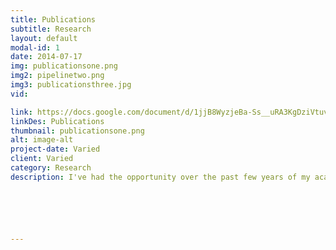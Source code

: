 ```yaml
---
title: Publications
subtitle: Research
layout: default
modal-id: 1
date: 2014-07-17
img: publicationsone.png
img2: pipelinetwo.png
img3: publicationsthree.jpg
vid: 

link: https://docs.google.com/document/d/1jjB8WyzjeBa-Ss__uRA3KgDziVtuvlkHz-wGVkWy3tY/edit?usp=sharing
linkDes: Publications
thumbnail: publicationsone.png
alt: image-alt
project-date: Varied
client: Varied
category: Research
description: I've had the opportunity over the past few years of my academic career to contribute to extremely interesting research. The link below will take you to a list of my publications with access methods to the bodies of research and the following text will be a small works cited of my work. <p><a href ="https://docs.google.com/document/d/1jjB8WyzjeBa-Ss__uRA3KgDziVtuvlkHz-wGVkWy3tY/edit?usp=sharing">See Publications Here</a><p><p align = "left">Jesse Patterson, Jiwoong Han, Tom Cheng, Paxtan Laker, David McPherson, Joseph Menke, Allen  Yang. “Improving Usability, Efficiency, and Safety of UAV Path Planning through a Virtual Reality Interface” 18 Apr. 2019. https://arxiv.org/pdf/1904.08593.pdf<p><p align = "left">Jesse Patterson, Jiwoong Han, Tom Cheng, Paxtan Laker, David McPherson, Joseph Menke, Allen Yang. “Improving Usability, Efficiency, and Safety of UAV Path Planning through a Virtual Reality Interface” Poster Presentation;  ACM Spatial User Interaction, 19 Oct. 2019.<p><p align = "left">Paxtan Laker, Jacob Austin. “Enhancing Augmented Reality Applications with Real-Time GPS Geo-Localization for Location-Specific Data Visualization [abstract]” 29 Jul. 2019<p><p align = "left">Jacob Austin, Paxtan Laker. “Exploring GPU Acceleration for Rapid Visualization and Analysis of NASA Earth Science Data” 24 Jul. 2019<p>






---
```


